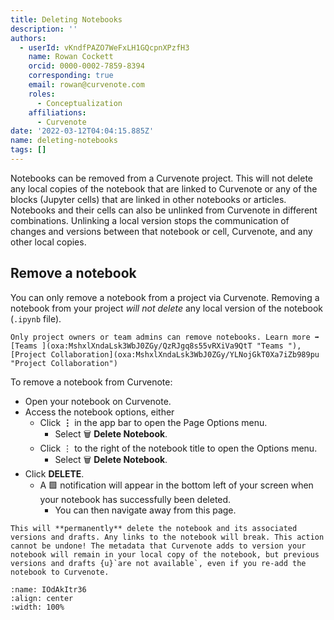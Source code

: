 ```yaml
---
title: Deleting Notebooks
description: ''
authors:
  - userId: vKndfPAZO7WeFxLH1GQcpnXPzfH3
    name: Rowan Cockett
    orcid: 0000-0002-7859-8394
    corresponding: true
    email: rowan@curvenote.com
    roles:
      - Conceptualization
    affiliations:
      - Curvenote
date: '2022-03-12T04:04:15.885Z'
name: deleting-notebooks
tags: []
---
```


Notebooks can be removed from a Curvenote project. This will not delete any local copies of the notebook that are linked to Curvenote or any of the blocks (Jupyter cells) that are linked in other notebooks or articles. Notebooks and their cells can also be unlinked from Curvenote in different combinations. Unlinking a local version stops the communication of changes and versions between that notebook or cell, Curvenote, and any other local copies.

## Remove a notebook

You can only remove a notebook from a project via Curvenote. Removing a notebook from your project _will not delete_ any local version of the notebook (`.ipynb` file).

```{warning}
Only project owners or team admins can remove notebooks. Learn more ➡️ [Teams ](oxa:MshxlXndaLsk3WbJ0ZGy/QzRJgq8s55vRXiVa9QtT "Teams "), [Project Collaboration](oxa:MshxlXndaLsk3WbJ0ZGy/YLNojGkT0Xa7iZb989pu "Project Collaboration")

```

To remove a notebook from Curvenote:

- Open your notebook on Curvenote.
- Access the notebook options, either
  - Click $\mathbf{\vdots}$ in the app bar to open the Page Options menu.
    - Select 🗑️ **Delete Notebook**.
  - Click $\vdots$ to the right of the notebook title to open the Options menu.
    - Select 🗑️ **Delete Notebook**.
- Click **DELETE**.
  - A 🟩 notification will appear in the bottom left of your screen when your notebook has successfully been deleted.
    - You can then navigate away from this page.

```{danger}
This will **permanently** delete the notebook and its associated versions and drafts. Any links to the notebook will break. This action cannot be undone! The metadata that Curvenote adds to version your notebook will remain in your local copy of the notebook, but previous versions and drafts {u}`are not available`, even if you re-add the notebook to Curvenote.

```

```{figure} images/m59m7JQmWVyPjlASj9v3-Odt8qiaTxuTUfUDRlnNr-v1.gif
:name: IOdAkItr36
:align: center
:width: 100%
```
